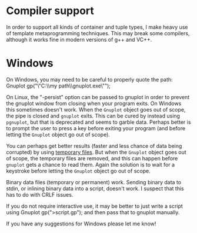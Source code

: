 # Compiler support

In order to support all kinds of container and tuple types, I make heavy use of template metaprogramming techniques.  This may break some compilers, although it works fine in modern versions of g++ and VC++.

# Windows

On Windows, you may need to be careful to properly quote the path:
	Gnuplot gp("\\"C:\\\\my path\\\\gnuplot.exe\\"");

On Linux, the "-persist" option can be passed to gnuplot in order to prevent the gnuplot window from closing when your program exits.  On Windows this sometimes doesn't work.  When the `Gnuplot` object goes out of scope, the pipe is closed and `gnuplot` exits.  This can be cured by instead using `pgnuplot`, but that is deprecated and seems to garble data.  Perhaps better is to prompt the user to press a key before exiting your program (and before letting the `Gnuplot` object go out of scope).

You can perhaps get better results (faster and less chance of data being corrupted) by using [temporary files](StdinVsFiles).  But when the `Gnuplot` object goes out of scope, the temporary files are removed, and this can happen before `gnuplot` gets a chance to read them.  Again the solution is to wait for a keystroke before letting the `Gnuplot` object go out of scope.

Binary data files (temporary or permanent) work.  Sending binary data to stdin, or inlining binary data into a script, doesn't work.  I suspect that this has to do with CRLF issues.

If you do not require interactive use, it may be better to just write a script using
	Gnuplot gp(">script.gp");
and then pass that to gnuplot manually.

If you have any suggestions for Windows please let me know!
